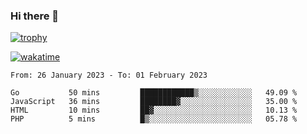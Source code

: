 ### Hi there 👋

[![trophy](https://github-profile-trophy.vercel.app/?username=cxnky&theme=dracula)](https://github.com/ryo-ma/github-profile-trophy)

[![wakatime](https://wakatime.com/badge/user/1c39c599-5497-41b9-a5be-2c4676e7fd23.svg)](https://wakatime.com/@1c39c599-5497-41b9-a5be-2c4676e7fd23)
<!--START_SECTION:waka-->

```text
From: 26 January 2023 - To: 01 February 2023

Go           50 mins         ████████████▒░░░░░░░░░░░░   49.09 %
JavaScript   36 mins         ████████▓░░░░░░░░░░░░░░░░   35.00 %
HTML         10 mins         ██▓░░░░░░░░░░░░░░░░░░░░░░   10.13 %
PHP          5 mins          █▒░░░░░░░░░░░░░░░░░░░░░░░   05.78 %
```

<!--END_SECTION:waka-->
